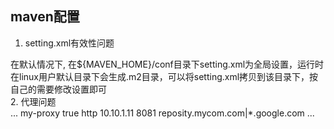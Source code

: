 ## maven配置

1. setting.xml有效性问题    

在默认情况下, 在${MAVEN_HOME}/conf目录下setting.xml为全局设置，运行时在linux用户默认目录下会生成.m2目录，可以将setting.xml拷贝到该目录下，按自己的需要修改设置即可    
2. 代理问题  
    <settings>
      ...
      <proxies>
        <proxy>
          <id>my-proxy</id>
          <active>true</active>
          <protocol>http</protocol>
          <host>10.10.1.11</host>
          <port>8081</port>
          <username>****</username>
          <password>****</password>
          <nonProxyHosts>reposity.mycom.com|*.google.com</nonProxyHosts>
        </proxy>
      </proxies>
      ...
    </settings>
